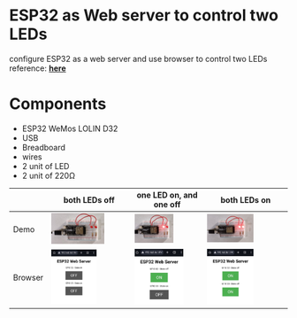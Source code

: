 # ESP32 as Web server to control two LEDs

configure ESP32 as a web server and use browser to control two LEDs
reference: [**here**](https://sites.google.com/view/rayarduino/esp32-web-server_two_leds)

# Components
* ESP32 WeMos LOLIN D32
* USB
* Breadboard
* wires
* 2 unit of LED
* 2 unit of 220Ω


|      | both LEDs off | one LED on, and one off | both LEDs on |
| ---- | ------------- | ----------------------- | ------------ |
| Demo | <img align="justify" src="practice-web-server_two_leds_00.jpg" alt="pra_Web2LED_00" style="width:70%"> | <img align="justify" src="practice-web-server_two_leds_10.jpg" alt="pra_Web2LED_10" style="width:60%"> | <img align="justify" src="practice-web-server_two_leds_11.jpg" alt="pra_Web2LED_11" style="width:60%"> |
| Browser | <img align="justify" src="html-web-server_two_leds_00.jpg" alt="html_Web2LED_00" style="width:60%">  | <img align="justify" src="html-web-server_two_leds_10.jpg" alt="html_Web2LED_10" style="width:75%"> | <img align="justify" src="html-web-server_two_leds_11.jpg" alt="html_Web2LED_11" style="width:60%"> |

